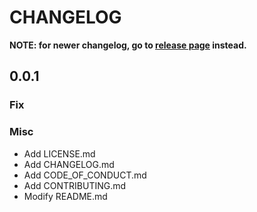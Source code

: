 
# CHANGELOG

**NOTE: for newer changelog, go to [release page](https://github.com/hereiam-solutionsr/prototype-frontend/releases) instead.**

## 0.0.1

### Fix


### Misc

- Add LICENSE.md
- Add CHANGELOG.md
- Add CODE_OF_CONDUCT.md
- Add CONTRIBUTING.md
- Modify README.md

